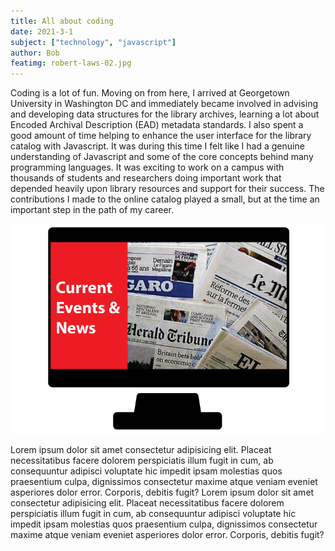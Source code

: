 ```yaml
---
title: All about coding
date: 2021-3-1
subject: ["technology", "javascript"]
author: Bob
featimg: robert-laws-02.jpg
---
```


Coding is a lot of fun. Moving on from here, I arrived at Georgetown University in Washington DC and immediately became involved in advising and developing data structures for the library archives, learning a lot about Encoded Archival Description (EAD) metadata standards. I also spent a good amount of time helping to enhance the user interface for the library catalog with Javascript. It was during this time I felt like I had a genuine understanding of Javascript and some of the core concepts behind many programming languages. It was exciting to work on a campus with thousands of students and researchers doing important work that depended heavily upon library resources and support for their success. The contributions I made to the online catalog played a small, but at the time an important step in the path of my career.

![Robert Laws](./current-news-image-2.png)

Lorem ipsum dolor sit amet consectetur adipisicing elit. Placeat necessitatibus facere dolorem perspiciatis illum fugit in cum, ab consequuntur adipisci voluptate hic impedit ipsam molestias quos praesentium culpa, dignissimos consectetur maxime atque veniam eveniet asperiores dolor error. Corporis, debitis fugit? Lorem ipsum dolor sit amet consectetur adipisicing elit. Placeat necessitatibus facere dolorem perspiciatis illum fugit in cum, ab consequuntur adipisci voluptate hic impedit ipsam molestias quos praesentium culpa, dignissimos consectetur maxime atque veniam eveniet asperiores dolor error. Corporis, debitis fugit?
